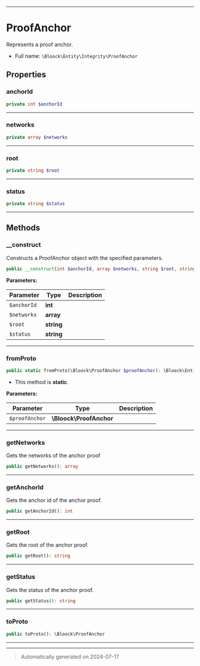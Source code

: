 ***

# ProofAnchor

Represents a proof anchor.



* Full name: `\Bloock\Entity\Integrity\ProofAnchor`



## Properties


### anchorId



```php
private int $anchorId
```






***

### networks



```php
private array $networks
```






***

### root



```php
private string $root
```






***

### status



```php
private string $status
```






***

## Methods


### __construct

Constructs a ProofAnchor object with the specified parameters.

```php
public __construct(int $anchorId, array $networks, string $root, string $status): mixed
```








**Parameters:**

| Parameter | Type | Description |
|-----------|------|-------------|
| `$anchorId` | **int** |  |
| `$networks` | **array** |  |
| `$root` | **string** |  |
| `$status` | **string** |  |





***

### fromProto



```php
public static fromProto(\Bloock\ProofAnchor $proofAnchor): \Bloock\Entity\Integrity\ProofAnchor
```



* This method is **static**.




**Parameters:**

| Parameter | Type | Description |
|-----------|------|-------------|
| `$proofAnchor` | **\Bloock\ProofAnchor** |  |





***

### getNetworks

Gets the networks of the anchor proof

```php
public getNetworks(): array
```












***

### getAnchorId

Gets the anchor id of the anchor proof.

```php
public getAnchorId(): int
```












***

### getRoot

Gets the root of the anchor proof.

```php
public getRoot(): string
```












***

### getStatus

Gets the status of the anchor proof.

```php
public getStatus(): string
```












***

### toProto



```php
public toProto(): \Bloock\ProofAnchor
```












***


***
> Automatically generated on 2024-07-17
